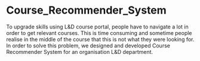 # Course_Recommender_System
To upgrade skills using L&amp;D course portal, people have to navigate a lot in order to get relevant courses. This is time consuming and sometime people realise in the middle of the course that this is not what they were looking for. In order to solve this problem, we designed and developed Course Recommender System for an organisation L&amp;D department.
